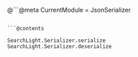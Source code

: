 @```@meta
CurrentModule = JsonSerializer
```

```@contents
```

```@docs
SearchLight.Serializer.serialize
SearchLight.Serializer.deserialize
```
